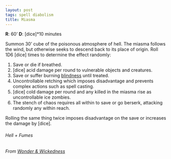 ```yaml
---
layout: post
tags: spell diabolism
title: Miasma
---
```


**R**: 60’        **D**: [dice]*10 minutes

Summon 30’ cube of the poisonous atmosphere of hell. The miasma follows the wind, but otherwise seeks to descend back to its place of origin. Roll 1D6 [dice] times to determine the effect randomly:

1. Save or die if breathed.
2. [dice] acid damage per round to vulnerable objects and creatures.
3. Save or suffer burning [blindness](/2020/11/10/extra-rules/#conditions) until treated.
4. Uncontrollable retching which imposes disadvantage and prevents complex actions such as spell casting.
5. [dice] cold damage per round and any killed in the miasma rise as uncontrollable ice zombies.
6. The stench of chaos requires all within to save or go berserk, attacking randomly any within reach.

Rolling the same thing twice imposes disadvantage on the save or increases the damage by [dice].

###### Hell + Fumes
###### From [Wonder & Wickedness](https://www.drivethrurpg.com/product/145647/Wonder--Wickedness)
